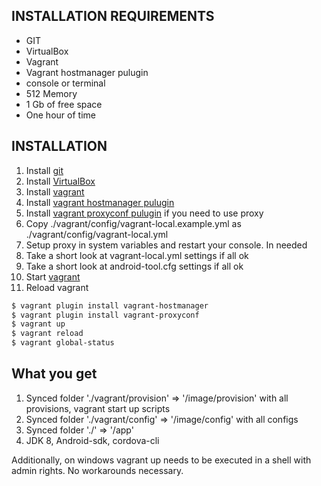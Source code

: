 INSTALLATION REQUIREMENTS
------------
  - GIT
  - VirtualBox
  - Vagrant
  - Vagrant hostmanager pulugin
  - console or terminal
  - 512 Memory 
  - 1 Gb of free space
  - One hour of time 
  
INSTALLATION
------------
1. Install [git](https://git-scm.com/book/en/v2/Getting-Started-Installing-Git)
2. Install [VirtualBox](https://www.virtualbox.org/wiki/Downloads)
3. Install [vagrant](https://www.vagrantup.com/)
4. Install [vagrant hostmanager pulugin](https://github.com/devopsgroup-io/vagrant-hostmanager)
5. Install [vagrant proxyconf pulugin](https://github.com/tmatilai/vagrant-proxyconf) if you need to use proxy
6. Copy ./vagrant/config/vagrant-local.example.yml as ./vagrant/config/vagrant-local.yml
7. Setup proxy in system variables and restart your console. In needed
8. Take a short look at vagrant-local.yml settings if all ok
9. Take a short look at android-tool.cfg settings if all ok
10. Start [vagrant](https://www.vagrantup.com/docs/getting-started/)
11. Reload vagrant

```sh
$ vagrant plugin install vagrant-hostmanager
$ vagrant plugin install vagrant-proxyconf
$ vagrant up
$ vagrant reload
$ vagrant global-status
```

What you get
------------
1. Synced folder './vagrant/provision' => '/image/provision' with all provisions, vagrant start up scripts
2. Synced folder './vagrant/config' => '/image/config' with all configs
3. Synced folder './' => '/app'
4. JDK 8, Android-sdk, cordova-cli 


Additionally, on windows vagrant up needs to be executed in a shell with admin rights. No workarounds necessary.

